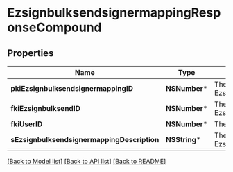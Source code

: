 # EzsignbulksendsignermappingResponseCompound

## Properties
Name | Type | Description | Notes
------------ | ------------- | ------------- | -------------
**pkiEzsignbulksendsignermappingID** | **NSNumber*** | The unique ID of the Ezsignbulksendsignermapping | 
**fkiEzsignbulksendID** | **NSNumber*** | The unique ID of the Ezsignbulksend | 
**fkiUserID** | **NSNumber*** | The unique ID of the User | [optional] 
**sEzsignbulksendsignermappingDescription** | **NSString*** | The description of the Ezsignbulksendsignermapping | 

[[Back to Model list]](../README.md#documentation-for-models) [[Back to API list]](../README.md#documentation-for-api-endpoints) [[Back to README]](../README.md)


